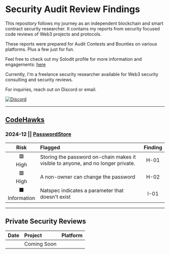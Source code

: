 # Security Audit Review Findings

This repository follows my journey as an independent blockchain and smart contract security researcher. It contains my reports from security focused code reviews of Web3 projects and protocols.

These reports were prepared for Audit Contests and Bounties on various platforms. Plus a few just for fun. 

Feel free to check out my Solodit profile for more information and engagements: [here](https://profiles.cyfrin.io/u/cryptoauntie)

Currently, I'm a freelance security researcher available for Web3 security consulting and security reviews. 

For inquiries, reach out on Discord or email.

[![Discord](https://img.shields.io/badge/Chat%20on%20Discord-Skywood%20Web3%20Security-7289DA?style=for-the-badge&logo=discord&logoColor=white)](https://discord.gg/k9HafUqd)

---

## [CodeHawks](https://codehawks.cyfrin.io/)

### 2024-12 || [PasswordStore](https://github.com/dmariet/security-audits/blob/main/audit%20reports/PasswordStore/ps_findingsreport.pdf) 

| Risk | Flagged | Finding |
| :---: | :--- | :---: |
| 🟥<br>High | Storing the password on-chain makes it visible to anyone, and no longer private. | H-01 |
| 🟥<br>High | A non-owner can change the password | H-02 |
| ⬛<br>Information | Natspec indicates a parameter that doesn't exist | I-01 |


---

## Private Security Reviews

| Date | Project | Platform |
| :---: | :--- | :--- |
|  | Coming Soon 
